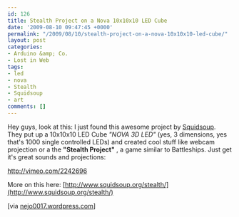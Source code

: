 ```yaml
---
id: 126
title: Stealth Project on a Nova 10x10x10 LED Cube
date: '2009-08-10 09:47:45 +0000'
permalink: "/2009/08/10/stealth-project-on-a-nova-10x10x10-led-cube/"
layout: post
categories:
- Arduino &amp; Co.
- Lost in Web
tags:
- led
- nova
- Stealth
- Squidsoup
- art
comments: []
---
```

Hey guys, look at this: I just found this awesome project by [Squidsoup](http://www.squidsoup.org/). They put up a 10x10x10 LED Cube _"NOVA 3D LED"_ (yes, 3 dimensions, yes that's 1000 single controlled LEDs) and created cool stuff like webcam projection or a the **"Stealth Project"** , a game similar to Battleships. Just get it's great sounds and projections:

http://vimeo.com/2242696

More on this here: [http://www.squidsoup.org/stealth/](http://www.squidsoup.org/stealth/)

[via [nejo0017.wordpress.com](http://nejo0017.wordpress.com/2009/05/08/the-stealth-project/)]